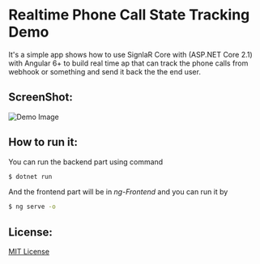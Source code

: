 # Realtime Phone Call State Tracking Demo
It's a simple app shows how to use SignlaR Core with (ASP.NET Core 2.1) with Angular 6+ to build real time ap that can track the phone calls from webhook or something and send it back the the end user.
## ScreenShot:
![Demo Image](https://image.ibb.co/jvR3uo/Signal_RDemo.gif)

## How to run it:
You can run the backend part using command
```bash
$ dotnet run
```
And the frontend part will be in *ng-Frontend* and you can run it by
```bash
$ ng serve -o
```

## License:
[MIT License](https://github.com/Ahmad-Magdy/Simple-Realtime-Phone-call-state-Tracking/blob/master/LICENSE)
